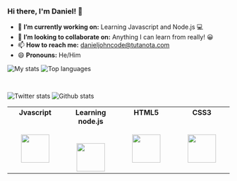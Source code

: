### Hi there, I'm Daniel! 👋

- 🔭 **I’m currently working on:** Learning Javascript and Node.js 💻
- 👯 **I’m looking to collaborate on:** Anything I can learn from really! 😀
- 📫 **How to reach me:** danieljohncode@tutanota.com
- 😄 **Pronouns:** He/Him

![My stats](https://github-readme-stats.vercel.app/api?username=danieljcode&layout=full)
![Top languages](https://github-readme-stats.vercel.app/api/top-langs/?username=danieljcode&layout=full&hide_border=true)

<br>

![Twitter stats](https://img.shields.io/twitter/follow/danieljcode?color=blue&label=Twitter%20FOLLOWERS&logo=twitter&style=for-the-badge)
![Github stats](https://img.shields.io/github/followers/danieljcode?color=blue&label=GITHUB%20FOLLOWERS&logo=github&style=for-the-badge)

<table>
  <tbody>
    <tr valign="top">
      <td width="20%" align="center">
        <span><strong>Jvascript</strong></span><br><br><br>
        <img height="64px" src="https://cdn.svgporn.com/logos/javascript.svg">
      </td>
       <td width="20%" align="center">
        <span><strong>Learning node.js</strong></span><br><br><br>
        <img height="64px" src="https://cdn.svgporn.com/logos/nodejs.svg">
      </td>
        <td width="20%" align="center">
        <span><strong>HTML5</strong></span><br><br><br>
        <img height="64px" src="https://cdn.svgporn.com/logos/html-5.svg">
      </td>
      <td width="20%" align="center">
        <span><strong>CSS3</strong></span><br><br><br>
        <img height="64px" src="https://cdn.svgporn.com/logos/css-3.svg">
      </td>
    </tr>
      </tbody>
</table>
<br>
